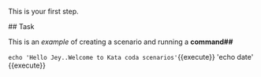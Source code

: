 This is your first step.

## Task

This is an _example_ of creating a scenario and running a **command##**

`echo 'Hello Jey..Welcome to Kata coda scenarios'`{{execute}}
 'echo date' {{execute}}
